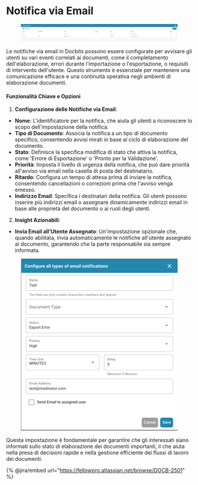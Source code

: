 # Notifica via Email

<figure><img src="../../../.gitbook/assets/Bildschirmfoto 2024-05-08 um 10.15.45.png" alt=""><figcaption></figcaption></figure>

Le notifiche via email in Docbits possono essere configurate per avvisare gli utenti su vari eventi correlati ai documenti, come il completamento dell'elaborazione, errori durante l'importazione o l'esportazione, o requisiti di intervento dell'utente. Questo strumento è essenziale per mantenere una comunicazione efficace e una continuità operativa negli ambienti di elaborazione documenti.

#### Funzionalità Chiave e Opzioni

1. **Configurazione delle Notifiche via Email**:
* **Nome**: L'identificatore per la notifica, che aiuta gli utenti a riconoscere lo scopo dell'impostazione della notifica.
* **Tipo di Documento**: Associa la notifica a un tipo di documento specifico, consentendo avvisi mirati in base al ciclo di elaborazione del documento.
* **Stato**: Definisce la specifica modifica di stato che attiva la notifica, come 'Errore di Esportazione' o 'Pronto per la Validazione'.
* **Priorità**: Imposta il livello di urgenza della notifica, che può dare priorità all'avviso via email nella casella di posta del destinatario.
* **Ritardo**: Configura un tempo di attesa prima di inviare la notifica, consentendo cancellazioni o correzioni prima che l'avviso venga emesso.
* **Indirizzo Email**: Specifica i destinatari della notifica. Gli utenti possono inserire più indirizzi email o assegnare dinamicamente indirizzi email in base alle proprietà del documento o ai ruoli degli utenti.
2. **Insight Azionabili**:
* **Invia Email all'Utente Assegnato**: Un'impostazione opzionale che, quando abilitata, invia automaticamente le notifiche all'utente assegnato al documento, garantendo che la parte responsabile sia sempre informata.

<figure><img src="../../../.gitbook/assets/Bildschirmfoto 2024-05-08 um 10.15.56.png" alt=""><figcaption></figcaption></figure>

Questa impostazione è fondamentale per garantire che gli interessati siano informati sullo stato di elaborazione dei documenti importanti, il che aiuta nella presa di decisioni rapide e nella gestione efficiente dei flussi di lavoro dei documenti.



{% @jira/embed url="https://fellowpro.atlassian.net/browse/DOCB-2501" %}
